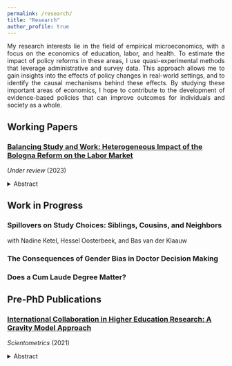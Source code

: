 ```yaml
---
permalink: /research/
title: "Research"
author_profile: true
---
```


<p align="justify">  
My research interests lie in the field of empirical microeconomics, with a focus on the economics of education, labor, and health. To estimate the impact of policy reforms in these areas, I use quasi-experimental methods that leverage administrative and survey data. This approach allows me to gain insights into the effects of policy changes in real-world settings, and to identify the causal mechanisms behind these effects. By studying these important areas of economics, I hope to contribute to the development of evidence-based policies that can improve outcomes for individuals and society as a whole.
</p>

## Working Papers 

### [Balancing Study and Work: Heterogeneous Impact of the Bologna Reform on the Labor Market](https://stnavdeev.github.io/Avdeev_Bologna.pdf)

*Under review* (2023) <br/>
<details>
    <summary> Abstract </summary>
    <br>
    <p align="justify">  
The Bologna reform, the largest European education reform, was implemented in Russia in 2011. The reform shortened the duration of some undergraduate programs by one year and compressed their curricula. Using a difference–in–differences design, I find that the reform had no short– or medium–term adverse effects on employment. Further, I find that null average effects on wages mask considerable heterogeneity: while female graduates’ wages remained unaffected, male graduates experienced a wage decline. To explain these findings, I propose a novel model of students’ decision–making that predicts students with high (low) relative returns to education compared to returns to working would invest more (less) time in studying. Consistent with the model, I find that female students with high relative returns studied more intensively, optimally investing in their human capital and securing stable wages. In contrast, male students with low relative returns underinvested in their human capital, leading to a decline in wages. These intriguing findings shed light on the heterogeneous impact of educational reforms and the role of students’ decision–making in shaping labor market outcomes, inviting further exploration of similar reforms across different contexts.
     </p>
     </details> 

## Work in Progress

### Spillovers on Study Choices: Siblings, Cousins, and Neighbors

with Nadine Ketel, Hessel Oosterbeek, and Bas van der Klaauw

### The Consequences of Gender Bias in Doctor Decision Making

### Does a Cum Laude Degree Matter?

## Pre-PhD Publications

### [International Collaboration in Higher Education Research: A Gravity Model Approach](https://stnavdeev.github.io/Avdeev_Collaboration.pdf)

*Scientometrics* (2021)
<details>
    <summary> Abstract </summary>
    <br>
    <p align="justify">  
Although geographical distance has become less relevant in co–authorship for monodisciplinary fields such as economics, mathematics, and physics, little is known about international collaboration in multidisciplinary fields such as higher education. This paper studies collaboration patterns in higher education research using the Scopus database with the application of the gravity model. The results show that the intensity of collaboration is negatively associated with geographical distance and positively associated with linguistic commonality but these findings differ significantly between various world regions. European scholars appear to give preference to linguistically proximate partners over geographical neighbours. Although English is the lingua franca in science, language is not a significant factor for the formation of collaboration for North American and Asian researchers. These findings have policy implications for fostering multidisciplinary research in international partnerships.
     </p>
     </details> 
